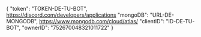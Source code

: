 {
    "token": "TOKEN-DE-TU-BOT", https://discord.com/developers/applications
    "mongoDB": "URL-DE-MONGODB", https://www.mongodb.com/cloud/atlas/
    "clientID": "ID-DE-TU-BOT",
    "ownerID": "752670048321011722"
}